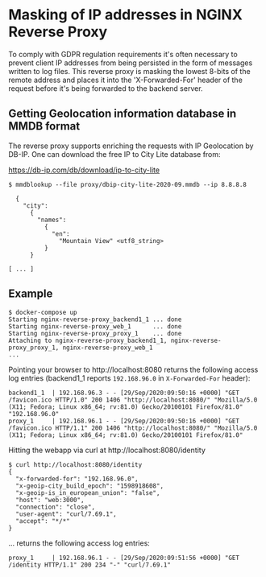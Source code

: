 # Masking of IP addresses in NGINX Reverse Proxy

To comply with GDPR regulation requirements it's often necessary to prevent
client IP addresses from being persisted in the form of messages written to
log files. This reverse proxy is masking the lowest 8-bits of the remote address
and places it into the 'X-Forwarded-For' header of the request before it's
being forwarded to the backend server.

## Getting Geolocation information database in MMDB format

The reverse proxy supports enriching the requests with IP Geolocation by DB-IP.
One can download the free IP to City Lite database from:

https://db-ip.com/db/download/ip-to-city-lite

```
$ mmdblookup --file proxy/dbip-city-lite-2020-09.mmdb --ip 8.8.8.8

  {
    "city":
      {
        "names":
          {
            "en":
              "Mountain View" <utf8_string>
          }
      }

[ ... ]
```

## Example

```
$ docker-compose up
Starting nginx-reverse-proxy_backend1_1 ... done
Starting nginx-reverse-proxy_web_1      ... done
Starting nginx-reverse-proxy_proxy_1    ... done
Attaching to nginx-reverse-proxy_backend1_1, nginx-reverse-proxy_proxy_1, nginx-reverse-proxy_web_1
...
```

Pointing your browser to http://localhost:8080 returns the following access log
entries (backend1_1 reports `192.168.96.0` in `X-Forwarded-For` header):
```
backend1_1  | 192.168.96.3 - - [29/Sep/2020:09:50:16 +0000] "GET /favicon.ico HTTP/1.0" 200 1406 "http://localhost:8080/" "Mozilla/5.0 (X11; Fedora; Linux x86_64; rv:81.0) Gecko/20100101 Firefox/81.0" "192.168.96.0"
proxy_1     | 192.168.96.1 - - [29/Sep/2020:09:50:16 +0000] "GET /favicon.ico HTTP/1.1" 200 1406 "http://localhost:8080/" "Mozilla/5.0 (X11; Fedora; Linux x86_64; rv:81.0) Gecko/20100101 Firefox/81.0"
```

Hitting the webapp via curl at http://localhost:8080/identity
```
$ curl http://localhost:8080/identity
{
  "x-forwarded-for": "192.168.96.0",
  "x-geoip-city_build_epoch": "1598918608",
  "x-geoip-is_in_european_union": "false",
  "host": "web:3000",
  "connection": "close",
  "user-agent": "curl/7.69.1",
  "accept": "*/*"
}
```

... returns the following access log entries:
```
proxy_1     | 192.168.96.1 - - [29/Sep/2020:09:51:56 +0000] "GET /identity HTTP/1.1" 200 234 "-" "curl/7.69.1"
```
